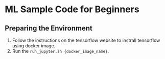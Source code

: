 # ML Sample Code for Beginners
## Preparing the Environment
1. Follow the instructions on the tensorflow website to instrall tensorflow using docker image.
2. Run the `run_jupyter.sh {docker_image_name}`.
